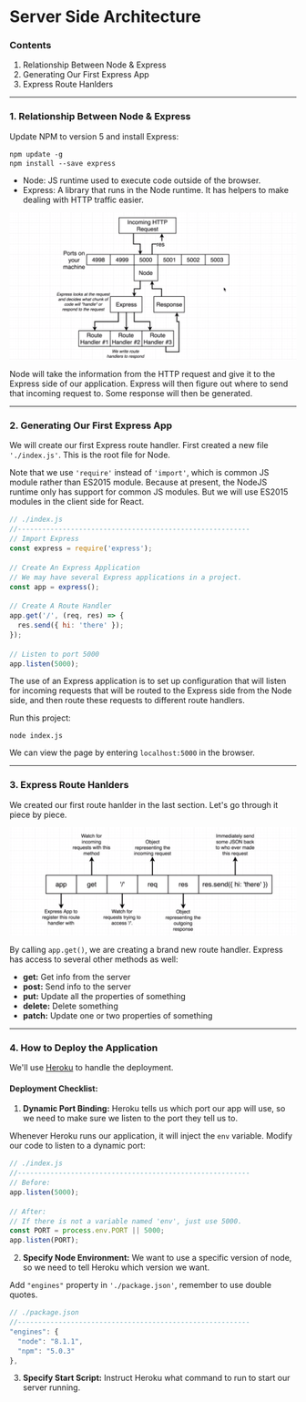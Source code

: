 # Server Side Architecture

### Contents

1. Relationship Between Node & Express
2. Generating Our First Express App
3. Express Route Hanlders

---

### 1. Relationship Between Node & Express

Update NPM to version 5 and install Express:
```
npm update -g
npm install --save express
```

* Node: JS runtime used to execute code outside of the browser.
* Express: A library that runs in the Node runtime. It has helpers to make dealing with HTTP traffic easier.

![01](./images/01/01-01.png "01")

Node will take the information from the HTTP request and give it to the Express side of our application. Express will then figure out where to send that incoming request to. Some response will then be generated.

---

### 2. Generating Our First Express App

We will create our first Express route handler. First created a new file `'./index.js'`. This is the root file for Node.

Note that we use `'require'` instead of `'import'`, which is common JS module rather than ES2015 module. Because at present, the NodeJS runtime only has support for common JS modules. But we will use ES2015 modules in the client side for React.

```javascript
// ./index.js
//---------------------------------------------------------
// Import Express
const express = require('express');

// Create An Express Application
// We may have several Express applications in a project.
const app = express();

// Create A Route Handler
app.get('/', (req, res) => {
  res.send({ hi: 'there' });
});

// Listen to port 5000
app.listen(5000);
```

The use of an Express application is to set up configuration that will listen for incoming requests that will be routed to the Express side from the Node side, and then route these requests to different route handlers.

Run this project:
```
node index.js
```
We can view the page by entering `localhost:5000` in the browser.

---

### 3. Express Route Hanlders

We created our first route hanlder in the last section. Let's go through it piece by piece.

![02](./images/01/01-02.png "02")

By calling `app.get()`, we are creating a brand new route handler. Express has access to several other methods as well:

* **get:** Get info from the server
* **post:** Send info to the server
* **put:** Update all the properties of something
* **delete:** Delete something
* **patch:** Update one or two properties of something

---

### 4. How to Deploy the Application

We'll use [Heroku](https://www.heroku.com/) to handle the deployment.

#### Deployment Checklist:

1. **Dynamic Port Binding:** Heroku tells us which port our app will use, so we need to make sure we listen to the port they tell us to.

  Whenever Heroku runs our application, it will inject the `env` variable. Modify our code to listen to a dynamic port:
  ```javascript
  // ./index.js
  //---------------------------------------------------------
  // Before:
  app.listen(5000);

  // After:
  // If there is not a variable named 'env', just use 5000.
  const PORT = process.env.PORT || 5000;
  app.listen(PORT);
  ```

2. **Specify Node Environment:** We want to use a specific version of node, so we need to tell Heroku which version we want.

  Add `"engines"` property in `'./package.json'`, remember to use double quotes.
  ```javascript
  // ./package.json
  //---------------------------------------------------------
  "engines": {
    "node": "8.1.1",
    "npm": "5.0.3"
  },
  ```

3. **Specify Start Script:** Instruct Heroku what command to run to start our server running.
